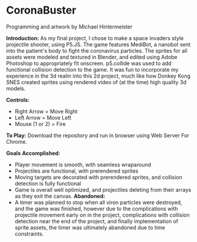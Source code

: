 # CoronaBuster
Programming and artwork by Michael Hintermeister

**Introduction:**
  As my final project, I chose to make a space invaders style projectile shooter, using P5.JS. The game features MediBot, a nanobot sent into the patient's body to fight the coronavirus particles. The sprites for all assets were modeled and textured in Blender, and edited using Adobe Photoshop to appropriately fit onscreen. p5.collide was used to add functional collision detection to the game. It was fun to incorporate my experience in the 3d realm into this 2d project, much like how Donkey Kong SNES created sprites using rendered video of (at the time) high quality 3d models.
  
  **Controls:**
  - Right Arrow = Move Right
  - Left Arrow = Move Left
  - Mouse (1 or 2) = Fire
  
  **To Play:**
  Download the repository and run in browser using Web Server For Chrome.
  
  **Goals**
  **Accomplished:**
  - Player movement is smooth, with seamless wraparound
  - Projectiles are functional, with prerendered sprites
  - Moving targets are decorated with prerendered sprites, and collision detection is fully functional
  - Game is overall well optimized, and projectiles deleting from their arrays as they exit the canvas.
  **Abandoned:**
  - A timer was planned to stop when all viron particles were destroyed, and the game was finished, however due to the complications with projectile movement early on in the project, complications with collision detection near the end of the project, and finally implementation of sprite assets, the timer was ultimately abandoned due to time constraints.
